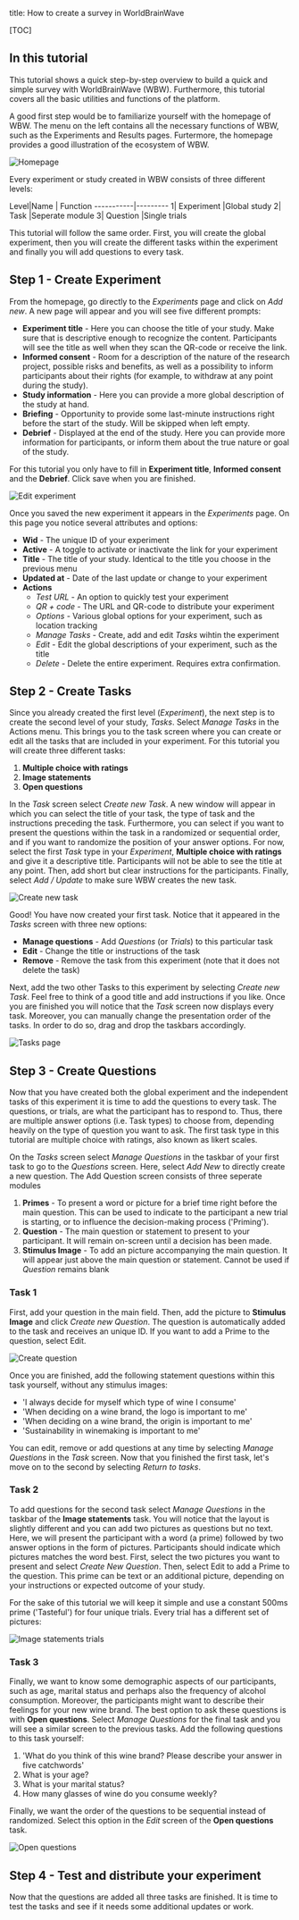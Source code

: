 title: How to create a survey in WorldBrainWave

[TOC]

## In this tutorial

This tutorial shows a quick step-by-step overview to build a quick and simple survey with WorldBrainWave (WBW). Furthermore, this tutorial covers all the basic utilities and functions of the platform.

A good first step would be to familiarize yourself with the homepage of WBW. The menu on the left contains all the necessary functions of WBW, such as the Experiments and Results pages. Furtermore, the homepage provides a good illustration of the ecosystem of WBW.

![Homepage](images/2019/01/home_page.png)

Every experiment or study created in WBW consists of three different levels:

Level|Name     | Function
-----------|---------
1| Experiment |Global study
2| Task      |Seperate module
3| Question  |Single trials

This tutorial will follow the same order. First, you will create the global experiment, then you will create the different tasks within the experiment and finally you will add questions to every task.

## Step 1 - Create Experiment

From the homepage, go directly to the _Experiments_ page and click on _Add new_. A new page will appear and you will see five different prompts:
- **Experiment title** - Here you can choose the title of your study. Make sure that is descriptive enough to recognize the content. Participants will see the title as well when they scan the QR-code or receive the link.
- **Informed consent** - Room for a description of the nature of the research project, possible risks and benefits, as well as a possibility to inform participants about their rights (for example, to withdraw at any point during the study).
- **Study information** - Here you can provide a more global description of the study at hand.
- **Briefing** - Opportunity to provide some last-minute instructions right before the start of the study. Will be skipped when left empty.
- **Debrief** - Displayed at the end of the study. Here you can provide more information for participants, or inform them about the true nature or goal of the study.

For this tutorial you only have to fill in **Experiment title**, **Informed consent** and the **Debrief**. Click save when you are finished.

![Edit experiment](images/2019/01/experiment_edit.png)

Once you saved the new experiment it appears in the _Experiments_ page. On this page you notice several attributes and options:

- **Wid** - The unique ID of your experiment
- **Active** - A toggle to activate or inactivate the link for your experiment
- **Title** - The title of your study. Identical to the title you choose in the previous menu
- **Updated at** - Date of the last update or change to your experiment
- **Actions**
  - _Test URL_ - An option to quickly test your experiment
  - _QR + code_ - The URL and QR-code to distribute your experiment
  - _Options_ - Various global options for your experiment, such as location tracking
  - _Manage Tasks_ - Create, add and edit _Tasks_ wihtin the experiment
  - _Edit_ - Edit the global descriptions of your experiment, such as the title
  - _Delete_ - Delete the entire experiment. Requires extra confirmation.

## Step 2 - Create Tasks

Since you already created the first level (_Experiment_), the next step is to create the second level of your study, _Tasks_. Select _Manage Tasks_ in the Actions menu. This brings you to the task screen where you can create or edit all the tasks that are included in your experiment. For this tutorial you will create three different tasks:

1. **Multiple choice with ratings**
2. **Image statements**
3. **Open questions**

In the _Task_ screen select _Create new Task_. A new window will appear in which you can select the title of your task, the type of task and the instructions preceding the task. Furthermore, you can select if you want to present the questions within the task in a randomized or sequential order, and if you want to randomize the position of your answer options. For now, select the first _Task_ type in your _Experiment_, **Multiple choice with ratings** and give it a descriptive title. Participants will not be able to see the title at any point. Then, add short but clear instructions for the participants. Finally, select _Add / Update_ to make sure WBW creates the new task.

![Create new task](images/2019/01/create_new_task.png)

Good! You have now created your first task. Notice that it appeared in the _Tasks_ screen with three new options:

- **Manage questions** - Add _Questions_ (or _Trials_) to this particular task
- **Edit** - Change the title or instructions of the task
- **Remove** - Remove the task from this experiment (note that it does not delete the task)

Next, add the two other Tasks to this experiment by selecting _Create new Task_. Feel free to think of a good title and add instructions if you like. Once you are finished you will notice that the _Task_ screen now displays every task. Moreover, you can manually change the presentation order of the tasks. In order to do so, drag and drop the taskbars accordingly.

![Tasks page](images/2019/01/tasks_page.png)

## Step 3 - Create Questions

Now that you have created both the global experiment and the independent tasks of this experiment it is time to add the questions to every task. The questions, or trials, are what the participant has to respond to. Thus, there are multiple answer options (i.e. Task types) to choose from, depending heavily on the type of question you want to ask. The first task type in this tutorial are multiple choice with ratings, also known as likert scales.

On the _Tasks_ screen select _Manage Questions_ in the taskbar of your first task to go to the _Questions_ screen. Here, select _Add New_ to directly create a new question. The Add Question screen consists of three seperate modules

1. **Primes** - To present a word or picture for a brief time right before the main question. This can be used to indicate to the participant a new trial is starting, or to influence the decision-making process ('Priming').
2. **Question** - The main question or statement to present to your participant. It will remain on-screen until a decision has been made.
3. **Stimulus Image** - To add an picture accompanying the main question. It will appear just above the main question or statement. Cannot be used if _Question_ remains blank

### Task 1

First, add your question in the main field. Then, add the picture to **Stimulus Image** and click _Create new Question_. The question is automatically added to the task and receives an unique ID. If you want to add a Prime to the question, select Edit.

![Create question](images/2019/01/create_question.png)

Once you are finished, add the following statement questions within this task yourself, without any stimulus images:

- 'I always decide for myself which type of wine I consume'
- 'When deciding on a wine brand, the logo is important to me'
- 'When deciding on a wine brand, the origin is important to me'
- 'Sustainability in winemaking is important to me'

You can edit, remove or add questions at any time by selecting _Manage Questions_ in the _Task_ screen. Now that you finished the first task, let's move on to the second by selecting _Return to tasks_.

### Task 2

To add questions for the second task select _Manage Questions_ in the taskbar of the **Image statements** task. You will notice that the layout is slightly different and you can add two pictures as questions but no text. Here, we will present the participant with a word (a prime) followed by two answer options in the form of pictures. Participants should indicate which pictures matches the word best. First, select the two pictures you want to present and select _Create New Question_. Then, select Edit to add a Prime to the question. This prime can be text or an additional picture, depending on your instructions or expected outcome of your study.

For the sake of this tutorial we will keep it simple and use a constant 500ms prime ('Tasteful') for four unique trials. Every trial has a different set of pictures:

![Image statements trials](images/2019/01/image_statements_trials.png)

### Task 3

Finally, we want to know some demographic aspects of our participants, such as age, marital status and perhaps also the frequency of alcohol consumption. Moreover, the participants might want to describe their feelings for your new wine brand. The best option to ask these questions is with **Open questions**. Select _Manage Questions_ for the final task and you will see a similar screen to the previous tasks. Add the following questions to this task yourself:

1. 'What do you think of this wine brand? Please describe your answer in five catchwords'
2. What is your age?
3. What is your marital status?
3. How many glasses of wine do you consume weekly?

Finally, we want the order of the questions to be sequential instead of randomized. Select this option in the _Edit_ screen of the **Open questions** task.

![Open questions](images/2019/01/open_questions.png)

## Step 4 - Test and distribute your experiment

Now that the questions are added all three tasks are finished. It is time to test the tasks and see if it needs some additional updates or work.
